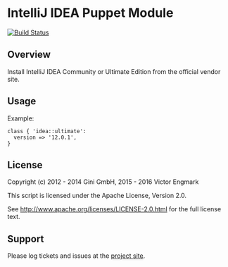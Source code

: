 IntelliJ IDEA Puppet Module
===========================

[![Build Status](https://secure.travis-ci.org/smarchive/puppet-idea.png)](http://travis-ci.org/smarchive/puppet-idea)

Overview
--------

Install IntelliJ IDEA Community or Ultimate Edition from the official vendor site.


Usage
-----

Example:

    class { 'idea::ultimate':
      version => '12.0.1',
    }


License
-------

Copyright (c) 2012 - 2014 Gini GmbH, 2015 - 2016 Victor Engmark

This script is licensed under the Apache License, Version 2.0.

See http://www.apache.org/licenses/LICENSE-2.0.html for the full license text.


Support
-------

Please log tickets and issues at the [project site](https://github.com/l0b0/puppet-idea/issues).
